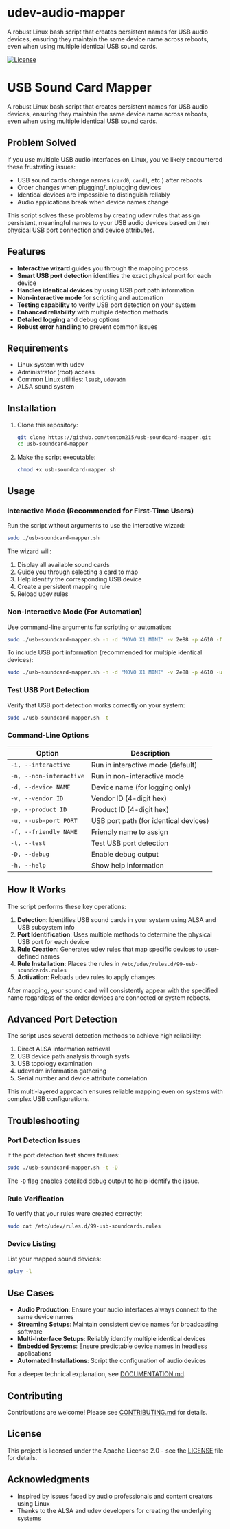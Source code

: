 # udev-audio-mapper

A robust Linux bash script that creates persistent names for USB audio devices, ensuring they maintain the same device name across reboots, even when using multiple identical USB sound cards.

[![License](https://img.shields.io/badge/License-Apache%202.0-blue.svg)](https://opensource.org/licenses/Apache-2.0)

# USB Sound Card Mapper

A robust Linux bash script that creates persistent names for USB audio devices, ensuring they maintain the same device name across reboots, even when using multiple identical USB sound cards.

## Problem Solved

If you use multiple USB audio interfaces on Linux, you've likely encountered these frustrating issues:
- USB sound cards change names (`card0`, `card1`, etc.) after reboots
- Order changes when plugging/unplugging devices
- Identical devices are impossible to distinguish reliably
- Audio applications break when device names change

This script solves these problems by creating udev rules that assign persistent, meaningful names to your USB audio devices based on their physical USB port connection and device attributes.

## Features

- **Interactive wizard** guides you through the mapping process
- **Smart USB port detection** identifies the exact physical port for each device
- **Handles identical devices** by using USB port path information
- **Non-interactive mode** for scripting and automation
- **Testing capability** to verify USB port detection on your system
- **Enhanced reliability** with multiple detection methods
- **Detailed logging** and debug options
- **Robust error handling** to prevent common issues

## Requirements

- Linux system with udev
- Administrator (root) access
- Common Linux utilities: `lsusb`, `udevadm`
- ALSA sound system

## Installation

1. Clone this repository:
   ```bash
   git clone https://github.com/tomtom215/usb-soundcard-mapper.git
   cd usb-soundcard-mapper
   ```

2. Make the script executable:
   ```bash
   chmod +x usb-soundcard-mapper.sh
   ```

## Usage

### Interactive Mode (Recommended for First-Time Users)

Run the script without arguments to use the interactive wizard:

```bash
sudo ./usb-soundcard-mapper.sh
```

The wizard will:
1. Display all available sound cards
2. Guide you through selecting a card to map
3. Help identify the corresponding USB device
4. Create a persistent mapping rule
5. Reload udev rules

### Non-Interactive Mode (For Automation)

Use command-line arguments for scripting or automation:

```bash
sudo ./usb-soundcard-mapper.sh -n -d "MOVO X1 MINI" -v 2e88 -p 4610 -f movo-x1-mini
```

To include USB port information (recommended for multiple identical devices):

```bash
sudo ./usb-soundcard-mapper.sh -n -d "MOVO X1 MINI" -v 2e88 -p 4610 -u "usb-3.4" -f movo-x1-mini
```

### Test USB Port Detection

Verify that USB port detection works correctly on your system:

```bash
sudo ./usb-soundcard-mapper.sh -t
```

### Command-Line Options

| Option | Description |
|--------|-------------|
| `-i, --interactive` | Run in interactive mode (default) |
| `-n, --non-interactive` | Run in non-interactive mode |
| `-d, --device NAME` | Device name (for logging only) |
| `-v, --vendor ID` | Vendor ID (4-digit hex) |
| `-p, --product ID` | Product ID (4-digit hex) |
| `-u, --usb-port PORT` | USB port path (for identical devices) |
| `-f, --friendly NAME` | Friendly name to assign |
| `-t, --test` | Test USB port detection |
| `-D, --debug` | Enable debug output |
| `-h, --help` | Show help information |

## How It Works

The script performs these key operations:

1. **Detection**: Identifies USB sound cards in your system using ALSA and USB subsystem info
2. **Port Identification**: Uses multiple methods to determine the physical USB port for each device
3. **Rule Creation**: Generates udev rules that map specific devices to user-defined names
4. **Rule Installation**: Places the rules in `/etc/udev/rules.d/99-usb-soundcards.rules`
5. **Activation**: Reloads udev rules to apply changes

After mapping, your sound card will consistently appear with the specified name regardless of the order devices are connected or system reboots.

## Advanced Port Detection

The script uses several detection methods to achieve high reliability:

1. Direct ALSA information retrieval
2. USB device path analysis through sysfs
3. USB topology examination
4. udevadm information gathering
5. Serial number and device attribute correlation

This multi-layered approach ensures reliable mapping even on systems with complex USB configurations.

## Troubleshooting

### Port Detection Issues

If the port detection test shows failures:

```bash
sudo ./usb-soundcard-mapper.sh -t -D
```

The `-D` flag enables detailed debug output to help identify the issue.

### Rule Verification

To verify that your rules were created correctly:

```bash
sudo cat /etc/udev/rules.d/99-usb-soundcards.rules
```

### Device Listing

List your mapped sound devices:

```bash
aplay -l
```

## Use Cases

- **Audio Production**: Ensure your audio interfaces always connect to the same device names
- **Streaming Setups**: Maintain consistent device names for broadcasting software
- **Multi-Interface Setups**: Reliably identify multiple identical devices
- **Embedded Systems**: Ensure predictable device names in headless applications
- **Automated Installations**: Script the configuration of audio devices


For a deeper technical explanation, see [DOCUMENTATION.md](DOCUMENTATION.md).

## Contributing

Contributions are welcome! Please see [CONTRIBUTING.md](CONTRIBUTING.md) for details.

## License

This project is licensed under the Apache License 2.0 - see the [LICENSE](LICENSE) file for details.

## Acknowledgments

- Inspired by issues faced by audio professionals and content creators using Linux
- Thanks to the ALSA and udev developers for creating the underlying systems
